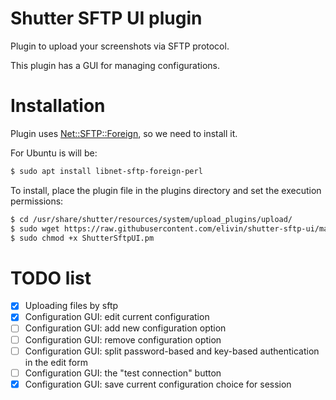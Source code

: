 # Shutter SFTP UI plugin

Plugin to upload your screenshots via SFTP protocol.

This plugin has a GUI for managing configurations.

# Installation

Plugin uses [Net::SFTP::Foreign](https://metacpan.org/pod/Net::SFTP::Foreign), so we need to install it.

For Ubuntu is will be:

```bash
$ sudo apt install libnet-sftp-foreign-perl
```

To install, place the plugin file in the plugins directory and set the execution permissions:

```bash
$ cd /usr/share/shutter/resources/system/upload_plugins/upload/
$ sudo wget https://raw.githubusercontent.com/elivin/shutter-sftp-ui/master/src/ShutterSftpUI.pm
$ sudo chmod +x ShutterSftpUI.pm
```

# TODO list

- [x] Uploading files by sftp
- [x] Configuration GUI: edit current configuration
- [ ] Configuration GUI: add new configuration option
- [ ] Configuration GUI: remove configuration option
- [ ] Configuration GUI: split password-based and key-based authentication in the edit form
- [ ] Configuration GUI: the "test connection" button
- [x] Configuration GUI: save current configuration choice for session

